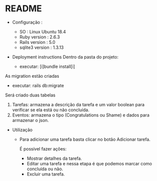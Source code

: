 # README

* Configuração :
  - SO : Linux Ubuntu 18.4
  - Ruby version : 2.6.3
  - Rails version : 5.0
  - sqlite3 version : 1.3.13

* Deployment instructions
Dentro da pasta do projeto:
  - executar:
      [i]bundle install[i]

As migration estão criadas
  - executar:
      rails db:migrate

  Será criado duas tabelas
  1. Tarefas: armazena a descrição da tarefa e um valor boolean para verificar se ela está ou não concluída.
  2. Eventos: armazena o tipo (Congratulations ou Shame) e dados para armazenar o json.

* Utilização

  - Para adicionar uma tarefa basta clicar no botão Adicionar tarefa.

    É possível fazer ações:
      - Mostrar detalhes da tarefa.
      - Editar uma tarefa e nessa etapa é que podemos marcar como concluída ou não.
      - Excluir uma tarefa.
